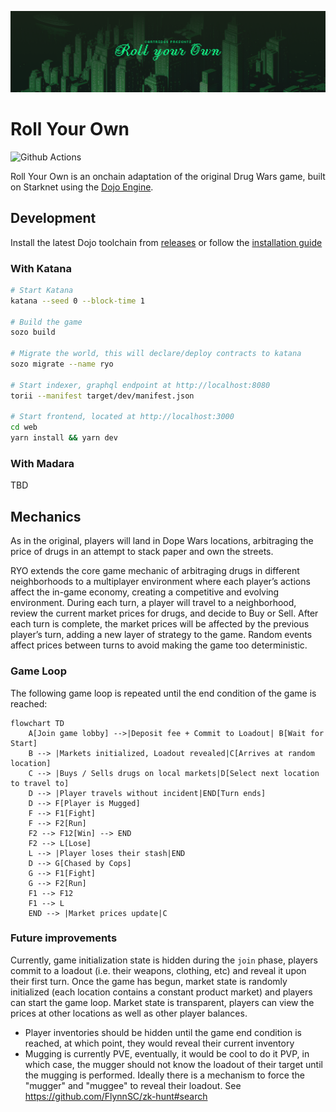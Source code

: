 ![Roll Your Own Banner](.github/banner-wide.png)

# Roll Your Own

![Github Actions][gha-badge]

[gha-badge]: https://img.shields.io/github/actions/workflow/status/cartridge-gg/rollyourown/test.yml?branch=main

Roll Your Own is an onchain adaptation of the original Drug Wars game, built on Starknet using the [Dojo Engine](https://github.com/dojoengine/dojo).

## Development

Install the latest Dojo toolchain from [releases](https://github.com/dojoengine/dojo/releases) or follow the [installation guide](https://book.dojoengine.org/getting-started/installation.html)

### With Katana

```bash
# Start Katana
katana --seed 0 --block-time 1

# Build the game
sozo build

# Migrate the world, this will declare/deploy contracts to katana
sozo migrate --name ryo

# Start indexer, graphql endpoint at http://localhost:8080
torii --manifest target/dev/manifest.json

# Start frontend, located at http://localhost:3000
cd web
yarn install && yarn dev
```

### With Madara

TBD

## Mechanics

As in the original, players will land in Dope Wars locations, arbitraging the price of drugs in an attempt to stack paper and own the streets.

RYO extends the core game mechanic of arbitraging drugs in different neighborhoods to a multiplayer environment where each player’s actions affect the in-game economy, creating a competitive and evolving environment. During each turn, a player will travel to a neighborhood, review the current market prices for drugs, and decide to Buy or Sell. After each turn is complete, the market prices will be affected by the previous player’s turn, adding a new layer of strategy to the game. Random events affect prices between turns to avoid making the game too deterministic.

### Game Loop

The following game loop is repeated until the end condition of the game is reached:

```mermaid
flowchart TD
    A[Join game lobby] -->|Deposit fee + Commit to Loadout| B[Wait for Start]
    B --> |Markets initialized, Loadout revealed|C[Arrives at random location]
    C --> |Buys / Sells drugs on local markets|D[Select next location to travel to]
    D --> |Player travels without incident|END[Turn ends]
    D --> F[Player is Mugged]
    F --> F1[Fight]
    F --> F2[Run]
    F2 --> F12[Win] --> END
    F2 --> L[Lose]
    L --> |Player loses their stash|END
    D --> G[Chased by Cops]
    G --> F1[Fight]
    G --> F2[Run]
    F1 --> F12
    F1 --> L
    END --> |Market prices update|C
```

### Future improvements

Currently, game initialization state is hidden during the `join` phase, players commit to a loadout (i.e. their weapons, clothing, etc) and reveal it upon their first turn. Once the game has begun, market state is randomly initialized (each location contains a constant product market) and players can start the game loop. Market state is transparent, players can view the prices at other locations as well as other player balances.

- Player inventories should be hidden until the game end condition is reached, at which point, they would reveal their current inventory
- Mugging is currently PVE, eventually, it would be cool to do it PVP, in which case, the mugger should not know the loadout of their target until the mugging is performed. Ideally there is a mechanism to force the "mugger" and "muggee" to reveal their loadout. See https://github.com/FlynnSC/zk-hunt#search
